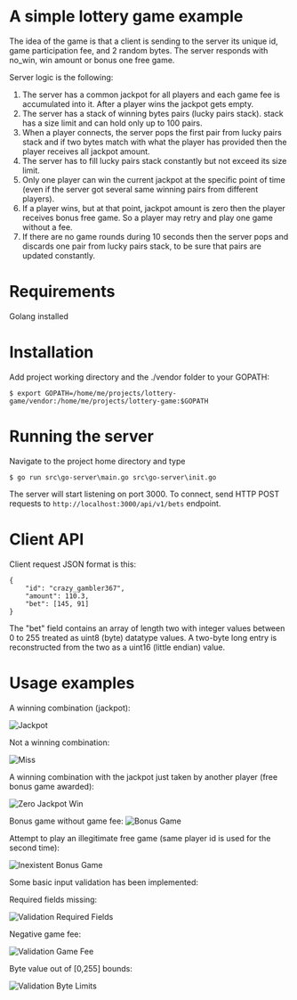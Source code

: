 # A simple lottery game example

The idea of the game is that a client is sending to the server its unique id, game participation fee, and 2 random bytes. The server responds with no_win, win amount or bonus one free game.

Server logic is the following:
1. The server has a common jackpot for all players and each game fee is accumulated into it. After a player wins the jackpot gets empty.
2. The server has a stack of winning bytes pairs (lucky pairs stack). stack has a size limit and can hold only up to 100 pairs.
3. When a player connects, the server pops the first pair from lucky pairs stack and if two bytes match with what the player has provided then the player receives all jackpot amount.
4. The server has to fill lucky pairs stack constantly but not exceed its size limit.
5. Only one player can win the current jackpot at the specific point of time (even if the server got several same winning pairs from different players).
6. If a player wins, but at that point, jackpot amount is zero then the player receives bonus free game. So a player may retry and play one game without a fee.
7. If there are no game rounds during 10 seconds then the server pops and discards one pair from lucky pairs stack, to be sure that pairs are updated constantly.

# Requirements

Golang installed

# Installation

Add project working directory and the ./vendor folder to your GOPATH:
```
$ export GOPATH=/home/me/projects/lottery-game/vendor:/home/me/projects/lottery-game:$GOPATH
````

# Running the server

Navigate to the project home directory and type
```
$ go run src\go-server\main.go src\go-server\init.go
```

The server will start listening on port 3000.
To connect, send HTTP POST requests to `http://localhost:3000/api/v1/bets` endpoint.

# Client API

Client request JSON format is this:
```
{
	"id": "crazy_gambler367",
	"amount": 110.3,
	"bet": [145, 91]
}
```

The "bet" field contains an array of length two with integer values between 0 to 255 treated as uint8 (byte) datatype values. A two-byte long entry is reconstructed from the two as a uint16 (little endian) value.

# Usage examples

A winning combination (jackpot):

![Jackpot](images/jackpot.png)

Not a winning combination:

![Miss](images/lost_bet.png)

A winning combination with the jackpot just taken by another player (free bonus game awarded):

![Zero Jackpot Win](images/won_with_zero_jackpot.png)

Bonus game without game fee:
![Bonus Game](images/bonus_game.png)

Attempt to play an illegitimate free game (same player id is used for the second time):

![Inexistent Bonus Game](images/inexistent_bonus_game.png)


Some basic input validation has been implemented:

Required fields missing:

![Validation Required Fields](images/validation_required_fields.png)

Negative game fee:

![Validation Game Fee](images/validation_negative_bet_amount.png)

Byte value out of [0,255] bounds:

![Validation Byte Limits](images/validation_max_byte_value.png)
